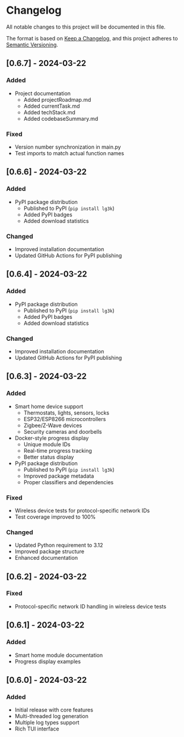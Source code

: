 # Changelog

All notable changes to this project will be documented in this file.

The format is based on [Keep a Changelog](https://keepachangelog.com/en/1.0.0/),
and this project adheres to [Semantic Versioning](https://semver.org/spec/v2.0.0.html).

## [0.6.7] - 2024-03-22

### Added
- Project documentation
  - Added projectRoadmap.md
  - Added currentTask.md
  - Added techStack.md
  - Added codebaseSummary.md

### Fixed
- Version number synchronization in main.py
- Test imports to match actual function names

## [0.6.6] - 2024-03-22

### Added
- PyPI package distribution
  - Published to PyPI (`pip install lg3k`)
  - Added PyPI badges
  - Added download statistics

### Changed
- Improved installation documentation
- Updated GitHub Actions for PyPI publishing

## [0.6.4] - 2024-03-22

### Added
- PyPI package distribution
  - Published to PyPI (`pip install lg3k`)
  - Added PyPI badges
  - Added download statistics

### Changed
- Improved installation documentation
- Updated GitHub Actions for PyPI publishing

## [0.6.3] - 2024-03-22

### Added
- Smart home device support
  - Thermostats, lights, sensors, locks
  - ESP32/ESP8266 microcontrollers
  - Zigbee/Z-Wave devices
  - Security cameras and doorbells
- Docker-style progress display
  - Unique module IDs
  - Real-time progress tracking
  - Better status display
- PyPI package distribution
  - Published to PyPI (`pip install lg3k`)
  - Improved package metadata
  - Proper classifiers and dependencies

### Fixed
- Wireless device tests for protocol-specific network IDs
- Test coverage improved to 100%

### Changed
- Updated Python requirement to 3.12
- Improved package structure
- Enhanced documentation

## [0.6.2] - 2024-03-22

### Fixed
- Protocol-specific network ID handling in wireless device tests

## [0.6.1] - 2024-03-22

### Added
- Smart home module documentation
- Progress display examples

## [0.6.0] - 2024-03-22

### Added
- Initial release with core features
- Multi-threaded log generation
- Multiple log types support
- Rich TUI interface
